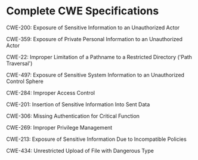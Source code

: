 

# Complete CWE Specifications

CWE-200: Exposure of Sensitive Information to an Unauthorized Actor

CWE-359: Exposure of Private Personal Information to an Unauthorized Actor

CWE-22: Improper Limitation of a Pathname to a Restricted Directory ('Path Traversal')

CWE-497: Exposure of Sensitive System Information to an Unauthorized Control Sphere

CWE-284: Improper Access Control

CWE-201: Insertion of Sensitive Information Into Sent Data

CWE-306: Missing Authentication for Critical Function

CWE-269: Improper Privilege Management

CWE-213: Exposure of Sensitive Information Due to Incompatible Policies

CWE-434: Unrestricted Upload of File with Dangerous Type